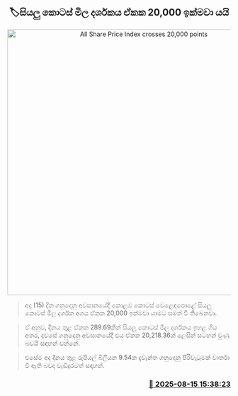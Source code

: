<p align='center'><b><h2 align='center' title='All Share Price Index crosses 20,000 points'>🏷සියලු කොටස් මිල දර්ශකය ඒකක 20,000 ඉක්මවා යයි</h2></b></p>
<p align='center'><img src='https://helakuru.sgp1.cdn.digitaloceanspaces.com/esana/images/lib/cse-stock.jpg' width='600' alt='All Share Price Index crosses 20,000 points'></p>

> අද (15) දින ගනුදෙනු අවසානයේදී කොළඹ කොටස් වෙළෙඳපොළේ සියලු කොටස් මිල දර්ශක අගය ඒකක 20,000 ඉක්මවා යාමට සමත් වී තිබෙනවා.

> ඒ අනුව, දිනය තුළ ඒකක 289.69කින් සියලු කොටස් මිල දර්ශකය ඉහළ ගිය අතර, දවසේ ගනුදෙනු අවසානයේදී එය ඒකක 20,218.36ක් ලෙසින් සටහන් වුණු බවයි සඳහන් වන්නේ.

> එ‍සේම අද දිනය තුළ රුපියල් බිලියන 9.54ක දැවැන්ත ගනුදෙනු පිරිවැටුමක් වාර්තා වී ඇති බවද වැඩිදුරටත් සඳහන්.



<h3 align='right'><a href='https://www.helakuru.lk/esana/p/112741/'>📅 2025-08-15 15:38:23</a></h3>
